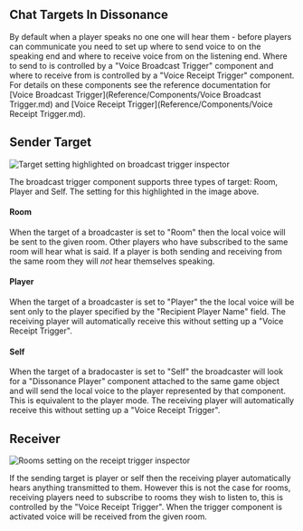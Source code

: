 ## Chat Targets In Dissonance

By default when a player speaks no one one will hear them - before players can communicate you need to set up where to send voice to on the speaking end and where to receive voice from on the listening end. Where to send to is controlled by a "Voice Broadcast Trigger" component and where to receive from is controlled by a "Voice Receipt Trigger" component. For details on these components see the reference documentation for [Voice Broadcast Trigger](Reference/Components/Voice Broadcast Trigger.md) and [Voice Receipt Trigger](Reference/Components/Voice Receipt Trigger.md).

## Sender Target

![Target setting highlighted on broadcast trigger inspector](/images/VoiceBroadcastTrigger_Targets.png "Target setting highlighted on broadcast trigger inspector")

The broadcast trigger component supports three types of target: Room, Player and Self. The setting for this highlighted in the image above.

#### Room

When the target of a broadcaster is set to "Room" then the local voice will be sent to the given room. Other players who have subscribed to the same room will hear what is said. If a player is both sending and receiving from the same room they will *not* hear themselves speaking.

#### Player

When the target of a broadcaster is set to "Player" the the local voice will be sent only to the player specified by the "Recipient Player Name" field. The receiving player will automatically receive this without setting up a "Voice Receipt Trigger".

#### Self

When the target of a bradocaster is set to "Self" the broadcaster will look for a "Dissonance Player" component attached to the same game object and will send the local voice to the player represented by that component. This is equivalent to the player mode. The receiving player will automatically receive this without setting up a "Voice Receipt Trigger".

## Receiver

![Rooms setting on the receipt trigger inspector](/images/VoiceReceiptTrigger_Rooms.png "Rooms setting on the receipt trigger inspector")

If the sending target is player or self then the receiving player automatically hears anything transmitted to them. However this is not the case for rooms, receiving players need to subscribe to rooms they wish to listen to, this is controlled by the "Voice Receipt Trigger". When the trigger component is activated voice will be received from the given room.

